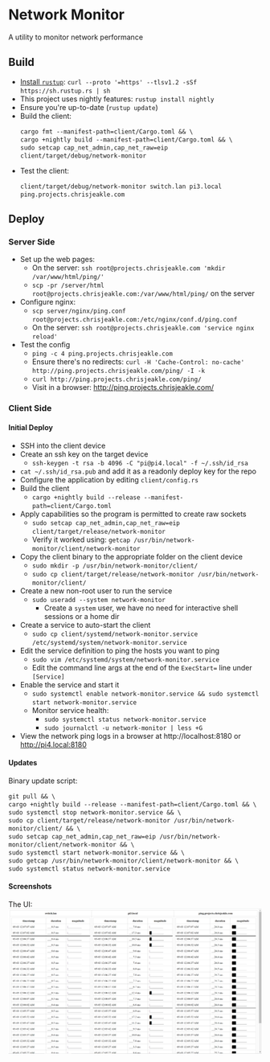 # Network Monitor
A utility to monitor network performance

## Build
* [Install `rustup`](https://www.rust-lang.org/tools/install): `curl --proto '=https' --tlsv1.2 -sSf https://sh.rustup.rs | sh`
* This project uses nightly features: `rustup install nightly`
* Ensure you're up-to-date (`rustup update`)
* Build the client:
  ```
  cargo fmt --manifest-path=client/Cargo.toml && \
  cargo +nightly build --manifest-path=client/Cargo.toml && \
  sudo setcap cap_net_admin,cap_net_raw=eip client/target/debug/network-monitor
  ```
* Test the client:
  ```
  client/target/debug/network-monitor switch.lan pi3.local ping.projects.chrisjeakle.com
  ```

## Deploy

### Server Side
* Set up the web pages:
  * On the server: `ssh root@projects.chrisjeakle.com 'mkdir /var/www/html/ping/'`
  * `scp -pr /server/html root@projects.chrisjeakle.com:/var/www/html/ping/` on the server
* Configure nginx:
  * `scp server/nginx/ping.conf root@projects.chrisjeakle.com:/etc/nginx/conf.d/ping.conf`
  * On the server: `ssh root@projects.chrisjeakle.com 'service nginx reload'`
* Test the config
  * `ping -c 4 ping.projects.chrisjeakle.com`
  * Ensure there's no redirects: `curl -H 'Cache-Control: no-cache' http://ping.projects.chrisjeakle.com/ping/ -I -k`
  * `curl http://ping.projects.chrisjeakle.com/ping/`
  * Visit in a browser: http://ping.projects.chrisjeakle.com/

### Client Side

#### Initial Deploy
* SSH into the client device
* Create an ssh key on the target device
  * `ssh-keygen -t rsa -b 4096 -C "pi@pi4.local" -f ~/.ssh/id_rsa`
* `cat ~/.ssh/id_rsa.pub` and add it as a readonly deploy key for the repo
* Configure the application by editing `client/config.rs`
* Build the client
  * `cargo +nightly build --release --manifest-path=client/Cargo.toml`
* Apply capabilities so the program is permitted to create raw sockets
  * `sudo setcap cap_net_admin,cap_net_raw=eip client/target/release/network-monitor`
  * Verify it worked using: `getcap /usr/bin/network-monitor/client/network-monitor`
* Copy the client binary to the appropriate folder on the client device
  * `sudo mkdir -p /usr/bin/network-monitor/client/`
  * `sudo cp client/target/release/network-monitor /usr/bin/network-monitor/client/`
* Create a new non-root user to run the service
  * `sudo useradd --system network-monitor`
    * Create a `system`  user, we have no need for interactive shell sessions or a home dir
* Create a service to auto-start the client
  * `sudo cp client/systemd/network-monitor.service /etc/systemd/system/network-monitor.service`
* Edit the service definition to ping the hosts you want to ping
  * `sudo vim /etc/systemd/system/network-monitor.service`
  * Edit the command line args at the end of the `ExecStart=` line under `[Service]`
* Enable the service and start it
  * `sudo systemctl enable network-monitor.service && sudo systemctl start network-monitor.service`
  * Monitor service health:
    * `sudo systemctl status network-monitor.service`
    * `sudo journalctl -u network-monitor | less +G`
* View the network ping logs in a browser at http://localhost:8180 or http://pi4.local:8180

#### Updates
Binary update script:
```
git pull && \
cargo +nightly build --release --manifest-path=client/Cargo.toml && \
sudo systemctl stop network-monitor.service && \
sudo cp client/target/release/network-monitor /usr/bin/network-monitor/client/ && \
sudo setcap cap_net_admin,cap_net_raw=eip /usr/bin/network-monitor/client/network-monitor && \
sudo systemctl start network-monitor.service && \
sudo getcap /usr/bin/network-monitor/client/network-monitor && \
sudo systemctl status network-monitor.service
```

#### Screenshots
The UI:
![The client-side web UI](./client-ui-screenshot.png)
